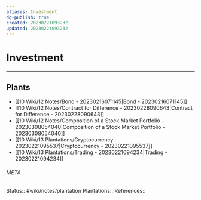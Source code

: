 ```yaml
---
aliases: Investment
dg-publish: true
created: 20230221093232
updated: 20230221093232
---
```

# Investment
---



## Plants
- [[10 Wiki/12 Notes/Bond - 20230216071145\|Bond - 20230216071145]]
- [[10 Wiki/12 Notes/Contract for Difference - 20230228090643\|Contract for Difference - 20230228090643]]
- [[10 Wiki/12 Notes/Composition of a Stock Market Portfolio - 20230308054040\|Composition of a Stock Market Portfolio - 20230308054040]]
- [[10 Wiki/13 Plantations/Cryptocurrency - 20230221095537\|Cryptocurrency - 20230221095537]]
- [[10 Wiki/13 Plantations/Trading - 20230221094234\|Trading - 20230221094234]]




###### META
Status:: #wiki/notes/plantation
Plantations:: 
References:: 
